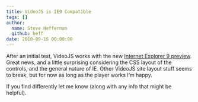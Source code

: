 ```yaml
---
title: VideoJS is IE9 Compatible
tags: []
author:
  name: Steve Heffernan
  github: heff
date: 2010-09-15 00:00:00
---
```


After an initial test, VideoJS works with the new [Internet Explorer 9 preview](http://ie.microsoft.com/testdrive/). Great news, and a little surprising considering the CSS layout of the controls, and the general nature of IE. Other VideoJS site layout stuff seems to break, but for now as long as the player works I&rsquo;m happy.

If you find differently let me know (along with any info that might be helpful).

